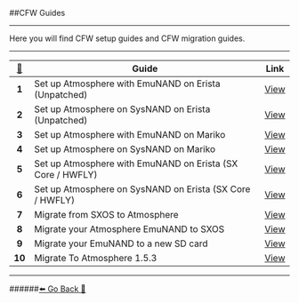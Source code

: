 ##CFW Guides
***
Here you will find CFW setup guides and CFW migration guides.
***
[🦝](https://www.youtube.com/watch?v=jQgTE7eIQWY)|Guide | Link
:--: | -- | :--:
**1**|Set up Atmosphere with EmuNAND on Erista (Unpatched) | [View](https://rentry.org/EristaEmuNAND)
**2**|Set up Atmosphere on SysNAND on Erista (Unpatched)|[View](https://rentry.org/EristaSysNAND)
**3**|Set up Atmosphere with EmuNAND on Mariko | [View](https://rentry.org/MarikoEmuNAND)
**4**|Set up Atmosphere on SysNAND on Mariko | [View](https://rentry.org/AtmosphereSysNAND)
**5**|Set up Atmosphere with EmuNAND on Erista (SX Core / HWFLY) | [View](https://rentry.org/EristaSXCoreEmuNAND)
**6**|Set up Atmosphere on SysNAND on Erista (SX Core / HWFLY) | [View](https://rentry.org/EristaSXCoreSysNAND)
**7**|Migrate from SXOS to Atmosphere | [View](https://rentry.org/mys8q)
**8**|Migrate your Atmosphere EmuNAND to SXOS | [View](https://rentry.org/AtmosToSXOSEmuNAND)
**9**|Migrate your EmuNAND to a new SD card | [View](https://rentry.org/EmuNANDNewSDcard)
**10** | Migrate To Atmosphere 1.5.3 | [View](https://rentry.org/MigrateToAtmosphere1_0_0)

***
######[⬅️ Go Back 🦝](https://rentry.org/SwitchHackingIsEasy)